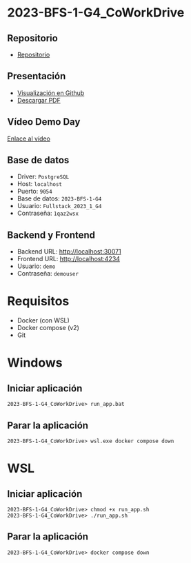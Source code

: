 # 2023-BFS-1-G4_CoWorkDrive
## Repositorio
* [Repositorio](https://github.com/CampusDual/2023-BFS-1-G4_CoWorkDrive)
## Presentación
* [Visualización en Github](https://github.com/CampusDual/2023-BFS-1-G4_CoWorkDrive/blob/main/CoWorkDrive.pdf)
* [Descargar PDF](https://raw.github.com/CampusDual/2023-BFS-1-G4_CoWorkDrive/main/CoWorkDrive.pdf)
## Vídeo Demo Day
[Enlace al vídeo](https://campusdual-my.sharepoint.com/:v:/p/info/EfV-ixS_lVRArsGzmBUWISEBWu6Td0O9LyZc8BAu7VC2pQ?e=D0iq8t&nav=eyJyZWZlcnJhbEluZm8iOnsicmVmZXJyYWxBcHAiOiJTdHJlYW1XZWJBcHAiLCJyZWZlcnJhbFZpZXciOiJTaGFyZURpYWxvZy1MaW5rIiwicmVmZXJyYWxBcHBQbGF0Zm9ybSI6IldlYiIsInJlZmVycmFsTW9kZSI6InZpZXcifX0%3D)
## Base de datos
* Driver: `PostgreSQL`
* Host: `localhost`
* Puerto: `9054`
* Base de datos: `2023-BFS-1-G4`
* Usuario: `Fullstack_2023_1_G4`
* Contraseña: `1qaz2wsx`
## Backend y Frontend
* Backend URL: [http://localhost:30071](http://localhost:30071)
* Frontend URL: [http://localhost:4234](http://localhost:4234)
* Usuario: `demo`
* Contraseña: `demouser`

# Requisitos
* Docker (con WSL)
* Docker compose (v2)
* Git

# Windows
## Iniciar aplicación
```
2023-BFS-1-G4_CoWorkDrive> run_app.bat
```
## Parar la aplicación
```
2023-BFS-1-G4_CoWorkDrive> wsl.exe docker compose down
```

# WSL
## Iniciar aplicación
```
2023-BFS-1-G4_CoWorkDrive> chmod +x run_app.sh
2023-BFS-1-G4_CoWorkDrive> ./run_app.sh
```
## Parar la aplicación
```
2023-BFS-1-G4_CoWorkDrive> docker compose down
```
